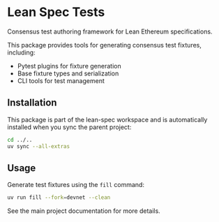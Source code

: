 # Lean Spec Tests

Consensus test authoring framework for Lean Ethereum specifications.

This package provides tools for generating consensus test fixtures, including:
- Pytest plugins for fixture generation
- Base fixture types and serialization
- CLI tools for test management

## Installation

This package is part of the lean-spec workspace and is automatically installed when you sync the parent project:

```bash
cd ../..
uv sync --all-extras
```

## Usage

Generate test fixtures using the `fill` command:

```bash
uv run fill --fork=devnet --clean
```

See the main project documentation for more details.
